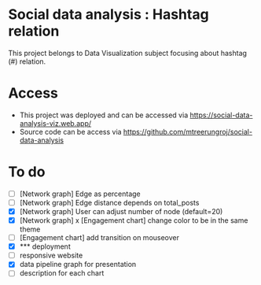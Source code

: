# Social data analysis : Hashtag relation

This project belongs to Data Visualization subject focusing about hashtag (#) relation.

# Access

- This project was deployed and can be accessed via https://social-data-analysis-viz.web.app/
- Source code can be access via https://github.com/mtreerungroj/social-data-analysis

# To do

- [ ] [Network graph] Edge as percentage
- [ ] [Network graph] Edge distance depends on total_posts
- [x] [Network graph] User can adjust number of node (default=20)
- [x] [Network graph] x [Engagement chart] change color to be in the same theme
- [ ] [Engagement chart] add transition on mouseover
- [x] \*\*\* deployment
- [ ] responsive website
- [x] data pipeline graph for presentation
- [ ] description for each chart
